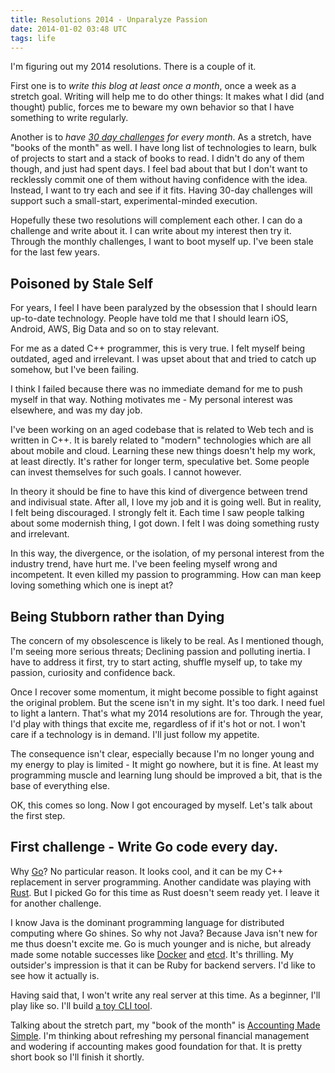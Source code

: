 ```yaml
---
title: Resolutions 2014 - Unparalyze Passion
date: 2014-01-02 03:48 UTC
tags: life
---
```


I'm figuring out my 2014 resolutions. There is a couple of it.

First one is to *write this blog at least once a month*, once a week as a stretch goal.
Writing will help me to do other things: It makes what I did (and thought) public, forces me to beware my own behavior so that I have something to write regularly.

Another is to *have [30 day challenges](http://www.ted.com/talks/matt_cutts_try_something_new_for_30_days.html) for every month*. As a stretch, have "books of the month" as well. I have long list of technologies to learn, bulk of projects to start and a stack of books to read. I didn't do any of them though, and just had spent days. I feel bad about that but I don't want to recklessly commit one of them without having confidence with the idea. Instead, I want to try each and see if it fits. Having 30-day challenges will support such a small-start, experimental-minded execution.

Hopefully these two resolutions will complement each other. I can do a challenge and write about it. I can write about my interest then try it. 
Through the monthly challenges, I want to boot myself up. I've been stale for the last few years.

## Poisoned by Stale Self

For years, I feel I have been paralyzed by the obsession that I should learn up-to-date technology. People have told me that I should learn iOS, Android, AWS, Big Data and so on to stay relevant.

For me as a dated C++ programmer, this is very true. I felt myself being outdated, aged and irrelevant. I was upset about that and tried to catch up somehow, but I've been failing.

I think I failed because there was no immediate demand for me to push myself in that way. Nothing motivates me - My personal interest was elsewhere, and was my day job.

I've been working on an aged codebase that is related to Web tech and is written in C++. It is barely related to "modern" technologies which are all about mobile and cloud. Learning these new things doesn't help my work, at least directly. It's rather for longer term, speculative bet. Some people can invest themselves for such goals. I cannot however.

In theory it should be fine to have this kind of divergence between trend and indivisual state. After all, I love my job and it is going well. But in reality, I felt being discouraged. I strongly felt it. Each time I saw people talking about some modernish thing, I got down. I felt I was doing something rusty and irrelevant.

In this way, the divergence, or the isolation, of my personal interest from the industry trend, have hurt me. I've been feeling myself wrong and incompetent. It even killed my passion to programming. How can man keep loving something which one is inept at?

## Being Stubborn rather than Dying

The concern of my obsolescence is likely to be real. As I mentioned though, I'm seeing more serious threats; Declining passion and polluting inertia. I have to address it first, try to start acting, shuffle myself up, to take my passion, curiosity and confidence back.

Once I recover some momentum, it might become possible to fight against the original problem. But the scene isn't in my sight. It's too dark. I need fuel to light a lantern. That's what my 2014 resolutions are for. Through the year, I'd play with things that excite me, regardless of if it's hot or not. I won't care if a technology is in demand. I'll just follow my appetite.

The consequence isn't clear, especially because I'm no longer young and my energy to play is limited - It might go nowhere, but it is fine. At least my programming muscle and learning lung should be improved a bit, that is the base of everything else.

OK, this comes so long. Now I got encouraged by myself. Let's talk about the first step.

## First challenge - Write Go code every day.

Why [Go](http://golang.org/)? No particular reason. It looks cool, and it can be my C++ replacement in server programming. Another candidate was playing with [Rust](http://www.rust-lang.org/). But I picked Go for this time as Rust doesn't seem ready yet. I leave it for another challenge. 

I know Java is the dominant programming language for distributed computing where Go shines. So why not Java? Because Java isn't new for me thus doesn't excite me. Go is much younger and is niche, but already made some notable successes like [Docker](https://www.docker.io/) and [etcd](https://github.com/coreos/etcd). It's thrilling. My outsider's impression is that it can be Ruby for backend servers. I'd like to see how it actually is.

Having said that, I won't write any real server at this time. As a beginner, I'll play like so.
I'll build [a toy CLI tool](https://github.com/omo/fuga).

Talking about the stretch part, my "book of the month" is [Accounting Made Simple](http://www.amazon.com/Accounting-Made-Simple-Explained-Pages-ebook/dp/B004JHYTDE/).
I'm thinking about refreshing my personal financial management and wodering if accounting makes good foundation for that. It is pretty short book so I'll finish it shortly.
